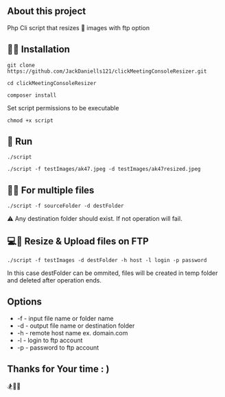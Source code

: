 
## About this project

Php Cli script that resizes :sunrise_over_mountains: images with ftp option

## :wrench::bulb: Installation
```
git clone https://github.com/JackDaniells121/clickMeetingConsoleResizer.git
```
```
cd clickMeetingConsoleResizer
```
```
composer install
```

Set script permissions to be executable
```
chmod +x script
```

## :runner: Run 
```
./script
```

```
./script -f testImages/ak47.jpeg -d testImages/ak47resized.jpeg
```

## :floppy_disk::1234: For multiple files 

```
./script -f sourceFolder -d destFolder
```

:warning: Any destination folder should exist. If not operation will fail.


## :computer::satellite: Resize & Upload files on FTP

```
./script -f testImages -d destFolder -h host -l login -p password
```

In this case destFolder can be ommited, files will be created in temp folder and deleted after operation ends. 


## Options

 - -f       - input file name or folder name
 - -d       - output file name or destination folder
 - -h       - remote host name ex. domain.com
 - -l       - login to ftp account 
 - -p       - password to ftp account

## Thanks for Your time : )

:snowboarder::pizza::gem: